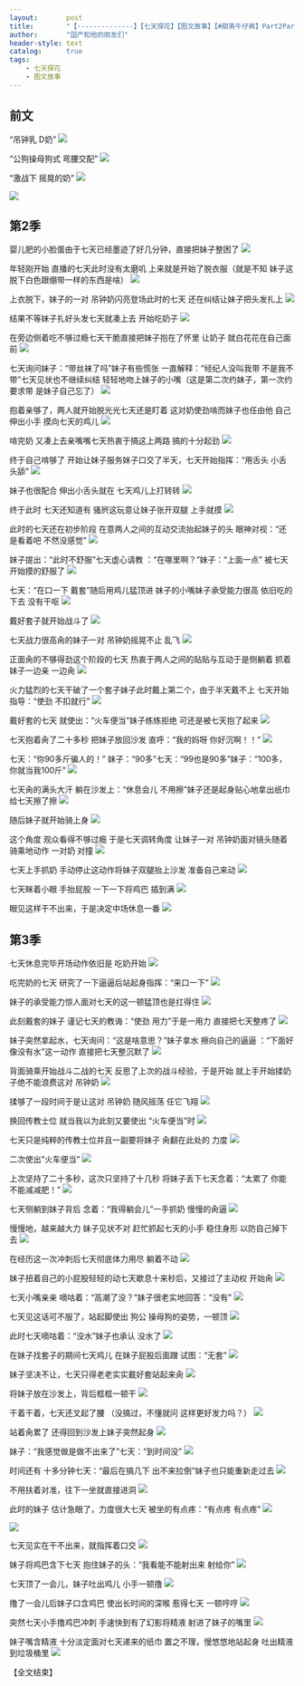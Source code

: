 ```yaml
---
layout:       post
title:        "【--------------】【七天探花】【图文故事】【#甜美牛仔裤】Part2Part3"
author:       "国产和他的朋友们"
header-style: text
catalog:      true
tags:
    - 七天探花
    - 图文故事
---
```


## 前文

“吊钟乳 D奶”
![](https://jt.vrnbk.com/tupian/forum/202410/31/133035ntt24b7hmdhrdb1z.gif)

“公狗操母狗式 弯腰交配”
![](https://jt.vrnbk.com/tupian/forum/202410/31/133039g9hcfejjj6j99cuh.gif)

“激战下 摇晃的奶”
![](https://jt.vrnbk.com/tupian/forum/202410/31/133038c0qc5235o085qq23.gif)

![](https://jt.vrnbk.com/tupian/forum/202410/31/133041ellmtltm34nght3g.gif)

## 第2季

婴儿肥的小脸蛋由于七天已经墨迹了好几分钟，直接把妹子整困了
![](https://jt.vrnbk.com/tupian/forum/202410/31/131245t4v538i59482ii0g.gif)

年轻刚开始 直播的七天此时没有太磨叽 上来就是开始了脱衣服（就是不知 妹子这脱下白色跟绷带一样的东西是啥）
![](https://jt.vrnbk.com/tupian/forum/202410/31/131247t7e01snnqsn1d6ex.gif)

上衣脱下，妹子的一对 吊钟奶闪亮登场此时的七天 还在纠结让妹子把头发扎上
![](https://jt.vrnbk.com/tupian/forum/202410/31/131248nrdbe882byg55rpl.gif)

结果不等妹子扎好头发七天就凑上去 开始吃奶子
![](https://jt.vrnbk.com/tupian/forum/202410/31/131249d8qm7eze7ds9o477.gif)

在旁边侧着吃不够过瘾七天干脆直接把妹子抱在了怀里 让奶子 就白花花在自己面前
![](https://jt.vrnbk.com/tupian/forum/202410/31/131251c5bmlh4xgqvv2z0i.gif)

七天询问妹子：“带丝袜了吗”妹子有些慌张 一直解释：“经纪人没叫我带 不是我不带”七天见状也不继续纠结 轻轻地吻上妹子的小嘴（这是第二次约妹子，第一次约要求带 是妹子自己忘了）
![](https://jt.vrnbk.com/tupian/forum/202410/31/131252lnw58wgwn2np155i.gif)

抱着亲够了，两人就开始脱光光七天还是盯着 这对奶使劲啃而妹子也任由他 自己伸出小手 摸向七天的鸡儿
![](https://jt.vrnbk.com/tupian/forum/202410/31/131253osnn3wlhwahi53zu.gif)

啃完奶 又凑上去亲嘴嘴七天热衷于搞这上两路 搞的十分起劲
![](https://jt.vrnbk.com/tupian/forum/202410/31/131255c6dfzxmw57wf29ff.gif)

终于自己啃够了 开始让妹子服务妹子口交了半天，七天开始指挥：“用舌头 小舌头舔”
![](https://jt.vrnbk.com/tupian/forum/202410/31/131257swfqzgzwqscyjqsm.gif)

妹子也很配合 伸出小舌头就在 七天鸡儿上打转转
![](https://jt.vrnbk.com/tupian/forum/202410/31/131258cxmv5hc7dhxh3dkc.gif)

终于此时 七天还知道有 骚屄这玩意让妹子张开双腿 上手就摸
![](https://jt.vrnbk.com/tupian/forum/202410/31/131259vdzal5s31s1rmrg6.gif)

此时的七天还在初步阶段 在意两人之间的互动交流抬起妹子的头 眼神对视：“还是看着吧 不然没感觉”
![](https://jt.vrnbk.com/tupian/forum/202410/31/131302nccuzbbx1h6315l2.gif)

妹子提出：“此时不舒服”七天虚心请教 ：“在哪里啊？”妹子：“上面一点” 被七天开始摸的舒服了
![](https://jt.vrnbk.com/tupian/forum/202410/31/131305wqkbhhhvu0bdhhli.gif)

七天：“在口一下 戴套”随后用鸡儿猛顶进 妹子的小嘴妹子承受能力很高 依旧吃的下去 没有干呕
![](https://jt.vrnbk.com/tupian/forum/202410/31/131308w2ffykyyb3ta33bb.gif)

戴好套子就开始战斗了
![](https://jt.vrnbk.com/tupian/forum/202410/31/131311pncwetckthn4od11.gif)

七天战力很高肏的妹子一对 吊钟奶摇晃不止 乱飞
![](https://jt.vrnbk.com/tupian/forum/202410/31/131313z84fpkekg3hg83ql.gif)

正面肏的不够得劲这个阶段的七天 热衷于两人之间的贴贴与互动于是侧躺着 抓着妹子一边亲 一边肏
![](https://jt.vrnbk.com/tupian/forum/202410/31/131318pdxpoodxywdaupxc.gif)

火力猛烈的七天干破了一个套子妹子此时戴上第二个，由于半天戴不上 七天开始指导：“使劲 不扣就行”
![](https://jt.vrnbk.com/tupian/forum/202410/31/131322i66jmcp6uaaz62m0.gif)

戴好套的七天 就使出：“火车便当”妹子练练拒绝 可还是被七天抱了起来
![](https://jt.vrnbk.com/tupian/forum/202410/31/131326laqnsafats4oxqaa.gif)

七天抱着肏了二十多秒 把妹子放回沙发 直呼：“我的妈呀 你好沉啊！！”
![](https://jt.vrnbk.com/tupian/forum/202410/31/131338mosvpb753zp5b30i.gif)

七天：“你90多斤骗人的！” 妹子：“90多”七天：“99也是90多”妹子：“100多，你就当我100斤”
![](https://jt.vrnbk.com/tupian/forum/202410/31/131359wrbnc5ujnccafnbz.gif)

七天肏的满头大汗 躺在沙发上：“休息会儿 不用擦”妹子还是起身贴心地拿出纸巾 给七天擦了擦
![](https://jt.vrnbk.com/tupian/forum/202410/31/131414x0bqpqrzttqbhgqw.gif)

随后妹子就开始骑上身
![](https://jt.vrnbk.com/tupian/forum/202410/31/131422exmu55j93a7mp75l.gif)

这个角度 观众看得不够过瘾 于是七天调转角度 让妹子一对 吊钟奶面对镜头随着骑乘地动作 一对奶 对撞
![](https://jt.vrnbk.com/tupian/forum/202410/31/131429c9ekmzcanoeb55eo.gif)

七天上手抓奶 手动停止这动作将妹子双腿抬上沙发 准备自己来动
![](https://jt.vrnbk.com/tupian/forum/202410/31/131436ci7qw7tib1ywntw7.gif)

七天眯着小眼 手抬屁股 一下一下将鸡巴 插到满
![](https://jt.vrnbk.com/tupian/forum/202410/31/131444vism1ghmdccamv1g.gif)

眼见这样干不出来，于是决定中场休息一番
![](https://jt.vrnbk.com/tupian/forum/202410/31/131451vo7hgjhgjvzjdjop.gif)

## 第3季

七天休息完毕开场动作依旧是 吃奶开始
![](https://jt.vrnbk.com/tupian/forum/202410/31/132406m2ogzfgbz66q6f2p.gif)

吃完奶的七天 研究了一下逼逼后站起身指挥：“来口一下”
![](https://jt.vrnbk.com/tupian/forum/202410/31/131458fy26je17i6z1z8sv.gif)

妹子的承受能力惊人面对七天的这一顿猛顶也是扛得住
![](https://jt.vrnbk.com/tupian/forum/202410/31/131505n2d6fp22p4evhrro.gif)

此刻戴套的妹子 谨记七天的教诲：“使劲 用力”于是一用力 直接把七天整疼了
![](https://jt.vrnbk.com/tupian/forum/202410/31/131513cwsl9mms34exdwdv.gif)

妹子突然拿起水，七天询问：“这是啥意思？”妹子拿水 擦向自己的逼逼 ：“下面好像没有水”这一动作 直接把七天整沉默了
![](https://jt.vrnbk.com/tupian/forum/202410/31/131520jtxv6qddrcucr36m.gif)

背面骑乘开始战斗二战的七天 反思了上次的战斗经验，于是开始 就上手开始揉奶子绝不能浪费这对 吊钟奶
![](https://jt.vrnbk.com/tupian/forum/202410/31/131528hi0ozv3ov0gz7cbi.gif)

揉够了一段时间于是让这对 吊钟奶 随风摇荡 任它飞翔
![](https://jt.vrnbk.com/tupian/forum/202410/31/131537nhm3eieibxeqmem3.gif)

换回传教士位 就当我以为此刻又要使出 “火车便当”时
![](https://jt.vrnbk.com/tupian/forum/202410/31/131557usyrmnsus1jyuj1h.gif)

七天只是纯粹的传教士位并且一副要将妹子 肏翻在此处的 力度
![](https://jt.vrnbk.com/tupian/forum/202410/31/131621xz0sywftcccu6ut5.gif)

二次使出“火车便当”
![](https://jt.vrnbk.com/tupian/forum/202410/31/131647l6xc5m4fey1pelyx.gif)

上次坚持了二十多秒，这次只坚持了十几秒 将妹子丢下七天念着：“太累了 你能不能减减肥！”
![](https://jt.vrnbk.com/tupian/forum/202410/31/131702ciiqlxize7qebeph.gif)

七天侧躺到妹子背后 念着：“我得躺会儿”一手抓奶 慢慢的肏逼
![](https://jt.vrnbk.com/tupian/forum/202410/31/131715feu52enu2220cj5j.gif)

慢慢地，越来越大力 妹子见状不对 赶忙抓起七天的小手 稳住身形 以防自己掉下去
![](https://jt.vrnbk.com/tupian/forum/202410/31/131729daobda8ddrf3kzdg.gif)

在经历这一次冲刺后七天彻底体力用尽 躺着不动
![](https://jt.vrnbk.com/tupian/forum/202410/31/131745quuq6qhudjwh6qji.gif)

妹子扭着自己的小屁股轻轻的动七天歇息十来秒后，又接过了主动权 开始肏
![](https://jt.vrnbk.com/tupian/forum/202410/31/131759i4gcgq6a456a4s76.gif)

七天小嘴亲亲 嘀咕着：“高潮了没？”妹子很老实地回答：“没有”
![](https://jt.vrnbk.com/tupian/forum/202410/31/131810qzdee0qdeo6e0nqd.gif)

七天见这话可不服了，站起脚使出 狗公 操母狗的姿势，一顿顶
![](https://jt.vrnbk.com/tupian/forum/202410/31/131822vvyuc44wau4f57ym.gif)

此时七天嘀咕着：“没水”妹子也承认 没水了
![](https://jt.vrnbk.com/tupian/forum/202410/31/131835ngl5lalqk17xgl58.gif)

在妹子找套子的期间七天鸡儿 在妹子屁股后面蹭 试图：“无套”
![](https://jt.vrnbk.com/tupian/forum/202410/31/131848cs6kspn583uh8zhw.gif)

妹子坚决不让，七天只得老老实实戴好套站起来肏
![](https://jt.vrnbk.com/tupian/forum/202410/31/131902q8x8d9eaxd9wusqa.gif)

将妹子放在沙发上，背后框框一顿干
![](https://jt.vrnbk.com/tupian/forum/202410/31/131910thhlajhojjiiidll.gif)

干着干着，七天还叉起了腰 （没搞过，不懂就问 这样更好发力吗？）
![](https://jt.vrnbk.com/tupian/forum/202410/31/131932tz1w233xtsxmue8e.gif)

站着肏累了 还得回到沙发上妹子突然起身 
![](https://jt.vrnbk.com/tupian/forum/202410/31/131953wiifuafadcd81dlz.gif)

妹子：“我感觉做是做不出来了”七天：“到时间没”
![](https://jt.vrnbk.com/tupian/forum/202410/31/132020qeue87dtu48ozsqh.gif)

时间还有 十多分钟七天：“最后在搞几下 出不来拉倒”妹子也只能重新走过去
![](https://jt.vrnbk.com/tupian/forum/202410/31/132044atim1phht9yz02mf.gif)

不用扶着对准，往下一坐就直接进洞
![](https://jt.vrnbk.com/tupian/forum/202410/31/132101qfgf2cmmncl3lcgr.gif)

此时的妹子 估计急眼了，力度很大七天 被坐的有点疼：“有点疼 有点疼”
![](https://jt.vrnbk.com/tupian/forum/202410/31/132128ronoex3qz3nxvue4.gif)

![](https://jt.vrnbk.com/tupian/forum/202410/31/132146y1p1wy4w94m8ypv0.gif)

七天见实在干不出来，就指挥着口交
![](https://jt.vrnbk.com/tupian/forum/202410/31/132208gh9t1g8o8wu192hs.gif)

妹子将鸡巴含下七天 抱住妹子的头：“我看能不能射出来 射给你”
![](https://jt.vrnbk.com/tupian/forum/202410/31/132225yyr4lg4rrtg1lypl.gif)

七天顶了一会儿，妹子吐出鸡儿 小手一顿撸
![](https://jt.vrnbk.com/tupian/forum/202410/31/132247drsd3rlxeuliolux.gif)

撸了一会儿后妹子口含鸡巴 使出长时间的深喉 惹得七天 一顿哼哼
![](https://jt.vrnbk.com/tupian/forum/202410/31/132259ihcrc8hhwgq8czh8.gif)

突然七天小手撸鸡巴冲刺 手速快到有了幻影将精液 射进了妹子的嘴里
![](https://jt.vrnbk.com/tupian/forum/202410/31/132310zkq0rrkrgyegbp5k.gif)

妹子嘴含精液 十分淡定面对七天递来的纸巾 置之不理，慢悠悠地站起身 吐出精液到垃圾桶里
![](https://jt.vrnbk.com/tupian/forum/202410/31/132321rkdds42kksdsb2k4.gif)

【全文结束】